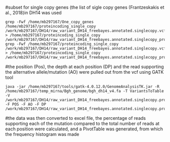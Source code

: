 #subset for single copy genes (the list of sigle copy genes (Frantzeskakis et al., 2018)in DH14 was used

````
grep -Fwf /home/mb297167/One_copy_genes /home/mb297167/proteincoding_single_copy /work/mb297167/DH14/raw_variant_DH14_freebayes.annotated.singlecopy.vcf > /home/mb297167/proteincoding_single_copy /work/mb297167/DH14/raw_variant_DH14_freebayes.annotated.singlecopy_proteincoding.vcf
grep -Fwf /home/mb297167/proteincoding_single_copy /work/mb297167/DH14/raw_variant_DH14_freebayes.annotated.singlecopy.vcf > /home/mb297167/proteincoding_single_copy /work/mb297167/DH14/raw_variant_DH14_freebayes.annotated.singlecopy_proteincoding.vcf
````
#the position (Pos), the depth at each position (DP) and the read supporting the alternative allele/mutation (AO) were pulled out from the vcf using GATK tool
````
java -jar /home/mb297167/tools/gatk-4.0.12.0/GenomeAnalysisTK.jar -R /home/mb297167/temp_mirna/Bgh_genome/bgh_dh14_v4.fa -T VariantsToTable -V /work/mb297167/DH14/raw_variant_DH14_freebayes.annotated.singlecopy.proteincoding.vcf -F POS -F AO -F DP /work/mb297167/DH14/raw_variant_DH14_freebayes.annotated.singlecopy.proteincoding.vcf.table
````

#the data was then converted to excel file, the percentage of reads supporting each of the mutation compared to the total number of reads at each position were calculated, and a PivotTable was generated, from which the frequency histogram was made
